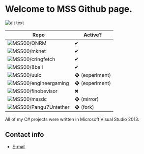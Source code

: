 # Welcome to MSS Github page.

![alt text](https://i.imgur.com/0ukTVB1.png "MSS Logo")

| Repo | Active? |
| ----------- | ----------- |
| ![MSS00/ONRM](https://github.com/MSS00/ONRM) | ✔ |
| ![MSS00/mknet](https://github.com/MSS00/mknet) | ✔ |
| ![MSS00/cringfetch](https://github.com/MSS00/cringfetch)| ✔ |
| ![MSS00/8ball](https://github.com/MSS00/8ball)| ✔ |
| ![MSS00/uulc](https://github.com/MSS00/uulc) | ❖ (experiment) |
| ![MSS00/engineergaming](https://github.com/MSS00/engineergaming) | ❖ (experiment) |
| ![MSS00/finobevisor](https://github.com/MSS00/finobevisor) | ✖ |
| ![MSS00/mssdc](https://github.com/MSS00/mssdc) | ❖ (mirror) |
| ![MSS00/Pangu7Untether](https://github.com/MSS00/Pangu7Untether) | ❖ (fork) |

All of my C# projects were written in Microsoft Visual Studio 2013.

## Contact info

* [E-mail](mailto:mssceo@tutanota.de)
